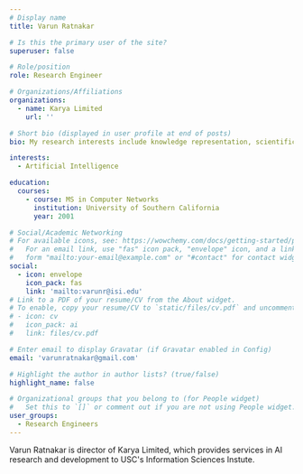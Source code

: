 ```yaml
---
# Display name
title: Varun Ratnakar

# Is this the primary user of the site?
superuser: false

# Role/position
role: Research Engineer

# Organizations/Affiliations
organizations:
  - name: Karya Limited
    url: ''

# Short bio (displayed in user profile at end of posts)
bio: My research interests include knowledge representation, scientific workflows.

interests:
  - Artificial Intelligence

education:
  courses:
    - course: MS in Computer Networks
      institution: University of Southern California
      year: 2001

# Social/Academic Networking
# For available icons, see: https://wowchemy.com/docs/getting-started/page-builder/#icons
#   For an email link, use "fas" icon pack, "envelope" icon, and a link in the
#   form "mailto:your-email@example.com" or "#contact" for contact widget.
social:
  - icon: envelope
    icon_pack: fas
    link: 'mailto:varunr@isi.edu'
# Link to a PDF of your resume/CV from the About widget.
# To enable, copy your resume/CV to `static/files/cv.pdf` and uncomment the lines below.
# - icon: cv
#   icon_pack: ai
#   link: files/cv.pdf

# Enter email to display Gravatar (if Gravatar enabled in Config)
email: 'varunratnakar@gmail.com'

# Highlight the author in author lists? (true/false)
highlight_name: false

# Organizational groups that you belong to (for People widget)
#   Set this to `[]` or comment out if you are not using People widget.
user_groups:
  - Research Engineers
---
```


Varun Ratnakar is director of Karya Limited, which provides services in AI research and development to USC's Information Sciences Instute.
